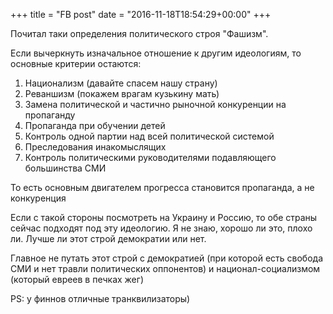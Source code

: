 +++
title = "FB post"
date = "2016-11-18T18:54:29+00:00"
+++

Почитал таки определения политического строя "Фашизм".

Если вычеркнуть изначальное отношение к другим идеологиям, то основные критерии остаются:
1. Национализм (давайте спасем нашу страну)
2. Реваншизм (покажем врагам кузькину мать)
3. Замена политической и частично рыночной конкуренции на пропаганду
4. Пропаганда при обучении детей
5. Контроль одной партии над всей политической системой
6. Преследования инакомыслящих
7. Контроль политическими руководителями подавляющего большинства СМИ

То есть основным двигателем прогресса становится пропаганда, а не конкуренция

Если с такой стороны посмотреть на Украину и Россию, то обе страны сейчас подходят под эту идеологию. Я не знаю, хорошо ли это, плохо ли. Лучше ли этот строй демократии или нет. 

Главное не путать этот строй с демократией (при которой есть свобода СМИ и нет травли политических оппонентов) и национал-социализмом (который евреев в печках жег)

PS: у финнов отличные транквилизаторы)



